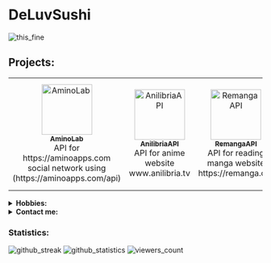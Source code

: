 # DeLuvSushi

![this_fine](https://i.ibb.co/31rRf1X/21-52-01-dog.jpg)

## Projects:
<table>
  <tr>
    <td align="center"><a href="https://github.com/deluvsushi/AminoLab"><img src="https://play-lh.googleusercontent.com/DxURGS6RxF4zwTczWWsPwvaCAHcFUdaJH2JufTAq4fmq6vP4g1ec-U0UweTO-mNtXA=h500" width="100px;" alt="AminoLab"/><br /><sub><b>AminoLab</b></sub></a><br />API for https://aminoapps.com social network using (https://aminoapps.com/api)</td>
    <td align="center"><a href="https://github.com/deluvsushi/AnilibriaAPI"><img src="https://anilibria.app/res/images/og_image.jpg?1598792059" width="100px;" alt="AnilibriaAPI"/><br /><sub><b>AnilibriaAPI</b></sub></a><br />API for anime website www.anilibria.tv</td>
    <td align="center"><a href="https://github.com/deluvsushi/RemangaAPI"><img src="https://sun9-28.userapi.com/impf/kEtzLTKA0GctvG_hZIwe4KpbiyFgNGCKGHmvSA/8x3OQ6M3eHA.jpg?size=1590x400&quality=95&crop=0,0,1590,400&sign=2365cddf9181b6dd2b0aa4a8b37dca8b&type=cover_group" width="100px;" alt="RemangaAPI"/><br /><sub><b>RemangaAPI</b></sub></a><br />API for reading manga website https://remanga.org</td>
    <td align="center"><a href="https://github.com/deluvsushi/RandStuffAPI"><img src="https://i.postimg.cc/v8hSZRFb/a-OHLI4-V0-FI.jpg" width="100px;" alt="RandomStuffAPI"/><br /><sub><b>RandomStuffAPI</b></sub></a><br />API for randomstuff generating website https://randstuff.ru</td>
    <td align="center"><a href="https://github.com/deluvsushi/AuthorTodayAPI"><img src="https://i.ibb.co/bPczC1g/1636977124081.jpg" width="100px;" alt="AuthorTodayAPI"/><br /><sub><b>AuthorTodayAPI</b></sub></a><br />API For reading books website https://author.today/</td>
    <td align="center"><a href="https://github.com/deluvsushi/AminoBoi"><img src="https://i.postimg.cc/XqQVcTjt/Pics-Art-11-26-03-53-12.jpg" width="100px;" alt="AminoBoi"/><br /><sub><b>AminoBoi</b></sub></a><br />API For https://aminoapps.com using (https://service.narvii.com/api/v1)</td>
  </tr>
<table>					     

<details>
  <summary><b>Hobbies: </b></summary>
<p align="center">
</p>

![watching_anime](https://img.shields.io/badge/-1.Watching%20Anime-black?style=for-the-badge&logo=null&logoColor=white&labelColor=000000)
![gaming](https://img.shields.io/badge/-2.Gaming-black?style=for-the-badge&logo=null&logoColor=white&labelColor=000000)
![making_beats](https://img.shields.io/badge/-3.Making%20Beats-black?style=for-the-badge&logo=null&logoColor=white&labelColor=000000)
![coding_programming](https://img.shields.io/badge/-4.Coding/Programming-black?style=for-the-badge&logo=null&logoColor=white&labelColor=000000)
![reading_manga](https://img.shields.io/badge/-5.Reading%20Manga-black?style=for-the-badge&logo=null&logoColor=white&labelColor=000000)

</details>

<details>
  <summary><b>Contact me: </b></summary>
<p align="center">
</p>

- [@FFuckEmWeBall](https://t.me/FFuckEmWeBaLL) In Telegram
- [deluvsushi](https://youtube.com/channel/UCfr0xeEmrOs1j9y5TvNyMgg) In YouTube
- [@skeletonic](vk.com/skeletonic) In VK
- I don't use Instagram

</details>

### Statistics:

![github_streak](https://github-readme-streak-stats.herokuapp.com/?user=deluvsushi&theme=dark&hide_border=true)
![github_statistics](https://github-readme-stats.vercel.app/api?username=deluvsushi&show_icons=true&theme=dark&hide_border=true)
![viewers_count](https://komarev.com/ghpvc/?username=deluvsushi&color=000000&style=plastic&label=viewers)
